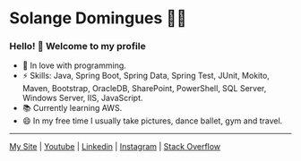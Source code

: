 # Solange Domingues :woman_technologist:

### Hello! 👋 Welcome to my profile

 - 💙 In love with programming.
 - ⚡ Skills: Java, Spring Boot, Spring Data, Spring Test, JUnit, Mokito, Maven, Bootstrap, OracleDB, SharePoint, PowerShell, SQL Server, Windows Server, IIS,  JavaScript.
 - 📚 Currently learning AWS.
 - 😄 In my free time I usually take pictures, dance ballet, gym and travel.
 
 ----
[My Site](http://www.solangedomingues.com.br) | [Youtube](https://www.youtube.com/channel/UCSqkZJmKDuG0N8DOMoLmKvw) | [Linkedin](https://www.linkedin.com/in/solange-domingues-oficial/) | [Instagram](https://www.instagram.com/solange.domingues.oficial/) | [Stack Overflow](https://stackoverflow.com/users/story/14070976)
